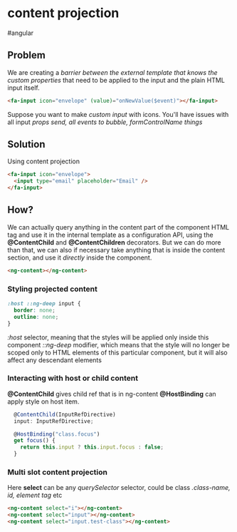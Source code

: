 # content projection

#angular

## Problem

We are creating a _barrier between the external template that knows the custom properties_ that need to be applied to the input and the plain HTML input itself.

```html
<fa-input icon="envelope" (value)="onNewValue($event)"></fa-input>
```

Suppose you want to make _custom input_ with icons.
You'll have issues with all input _props send, all events to bubble, formControlName things_

## Solution

Using content projection

```html
<fa-input icon="envelope">
  <input type="email" placeholder="Email" />
</fa-input>
```

## How?

We can actually query anything in the content part of the component HTML tag and use it in the internal template as a configuration API, using the **@ContentChild** and **@ContentChildren** decorators.
But we can do more than that, we can also if necessary take anything that is inside the content section, and use it _directly_ inside the component.

```html
<ng-content></ng-content>
```

### Styling projected content

```css
:host ::ng-deep input {
  border: none;
  outline: none;
}
```

_:host_ selector, meaning that the styles will be applied only inside this component
_::ng-deep_ modifier, which means that the style will no longer be scoped only to HTML elements of this particular component, but it will also affect any descendant elements

### Interacting with host or child content

**@ContentChild** gives child ref that is in ng-content
**@HostBinding** can apply style on host item.

```ts
  @ContentChild(InputRefDirective)
  input: InputRefDirective;

  @HostBinding("class.focus")
  get focus() {
    return this.input ? this.input.focus : false;
  }
```

### Multi slot content projection

Here **select** can be any _querySelector_ selector, could be class _.class-name, id, element tag_ etc

```html
<ng-content select="i"></ng-content>
<ng-content select="input"></ng-content>
<ng-content select="input.test-class"></ng-content>
```
